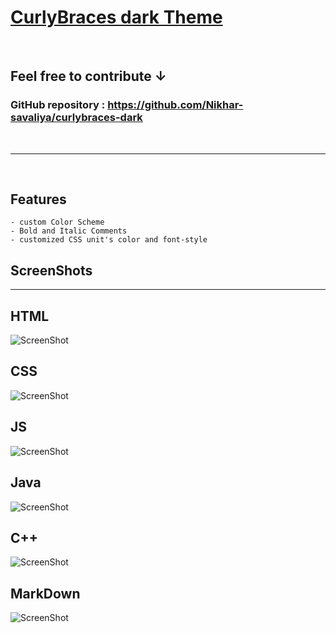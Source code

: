 # [CurlyBraces dark Theme](https://github.com/Nikhar-savaliya/curlybraces-dark) 
<br>

## Feel free to contribute **↓**
### **GitHub repository :**  https://github.com/Nikhar-savaliya/curlybraces-dark
<br>
<hr>
<br>

## **Features**
    - custom Color Scheme
    - Bold and Italic Comments
    - customized CSS unit's color and font-style

## ScreenShots
<hr>

## HTML
![ScreenShot](https://drive.google.com/file/d/1KcBhexN74iQ2kDKCL71uRKWw1sRUQyCn/view?usp=drive_link)
<br>

## CSS
![ScreenShot](./img/code-css.png)
<br>

## JS
![ScreenShot](./img/code-JavaScript.png)
<br>

## Java
![ScreenShot](./img/code-Java.png)
<br>

## C++
![ScreenShot](./img/code-c++.png)
<br>

## MarkDown
![ScreenShot](./img/code-markdown.png)
<br>



